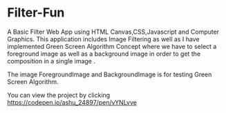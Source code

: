 # Filter-Fun

A Basic Filter Web App using HTML Canvas,CSS,Javascript and Computer Graphics.
This application includes Image Filtering as well as I have implemented Green Screen Algorithm Concept where we have to select a foreground image as well as a background image in order to get the composition in a single image .

The image ForegroundImage and BackgroundImage is for testing Green Screen Algorithm.


You can view the project by clicking https://codepen.io/ashu_24897/pen/vYNLvve
